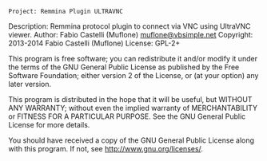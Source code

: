     Project: Remmina Plugin ULTRAVNC
Description: Remmina protocol plugin to connect via VNC using UltraVNC viewer.
     Author: Fabio Castelli (Muflone) <muflone@vbsimple.net>
  Copyright: 2013-2014 Fabio Castelli (Muflone)
    License: GPL-2+

This program is free software; you can redistribute it and/or modify
it under the terms of the GNU General Public License as published by
the Free Software Foundation; either version 2 of the License, or
(at your option) any later version.

This program is distributed in the hope that it will be useful, but WITHOUT
ANY WARRANTY; without even the implied warranty of MERCHANTABILITY or
FITNESS FOR A PARTICULAR PURPOSE.  See the GNU General Public License for
more details.

You should have received a copy of the GNU General Public License
along with this program.  If not, see <http://www.gnu.org/licenses/>.
